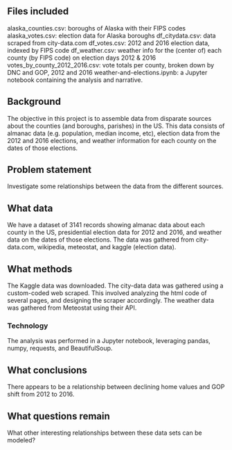 ## Files included

alaska_counties.csv: boroughs of Alaska with their FIPS codes
alaska_votes.csv: election data for Alaska boroughs
df_citydata.csv: data scraped from city-data.com
df_votes.csv: 2012 and 2016 election data, indexed by FIPS code
df_weather.csv: weather info for the (center of) each county (by FIPS code) on election days 2012 & 2016
votes\_by\_county\_2012_2016.csv: vote totals per county, broken down by DNC and GOP, 2012 and 2016
weather-and-elections.ipynb: a Jupyter notebook containing the analysis and narrative.

## Background

The objective in this project is to assemble data from disparate sources about the counties (and boroughs, parishes) in the US. This data consists of almanac data (e.g. population, median income, etc), election data from the 2012 and 2016 elections, and weather information for each county on the dates of those elections.

## Problem statement

Investigate some relationships between the data from the different sources.

## What data

We have a dataset of 3141 records showing almanac data about each county in the US, presidential election data for 2012 and 2016, and weather data on the dates of those elections. The data was gathered from city-data.com, wikipedia, meteostat, and kaggle (election data).

## What methods

The Kaggle data was downloaded. The city-data data was gathered using a custom-coded web scraped. This involved analyzing the html code of several pages, and designing the scraper accordingly. The weather data was gathered from Meteostat using their API.

### Technology

The analysis was performed in a Jupyter notebook, leveraging pandas, numpy, requests, and BeautifulSoup.

## What conclusions

There appears to be a relationship between declining home values and GOP shift from 2012 to 2016.

## What questions remain

What other interesting relationships between these data sets can be modeled?
